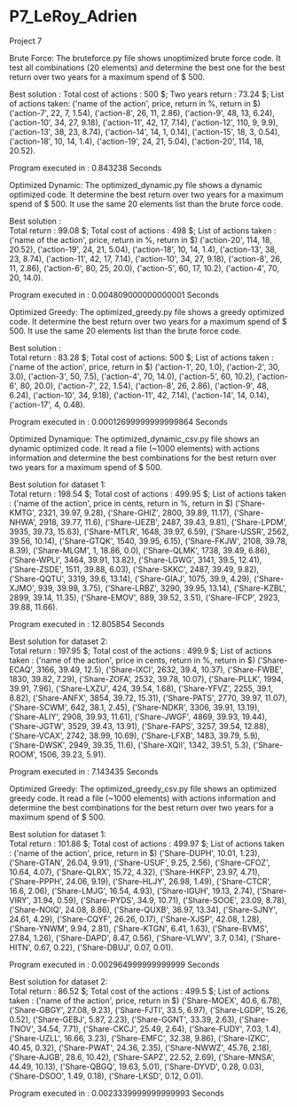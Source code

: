 # P7_LeRoy_Adrien
Project 7

Brute Force:
The bruteforce.py file shows unoptimized brute force code. It test all combinations (20 elements) and determine the best one for the best return over two years for a maximum spend of $ 500.

Best solution :
Total cost of actions : 500 $;
Two years return : 73.24 $;
List of actions taken: 
('name of the action', price, return in %, return in $)
('action-7', 22, 7, 1.54), ('action-8', 26, 11, 2.86), ('action-9', 48, 13, 6.24), ('action-10', 34, 27, 9.18), ('action-11', 42, 17, 7.14), ('action-12', 110, 9, 9.9), ('action-13', 38, 23, 8.74), ('action-14', 14, 1, 0.14), ('action-15', 18, 3, 0.54), ('action-18', 10, 14, 1.4), ('action-19', 24, 21, 5.04), ('action-20', 114, 18, 20.52).

Program executed in :  0.843238 Seconds

Optimized Dynamic:
The optimized_dynamic.py file shows a dynamic optimized code. It determine the best return over two years for a maximum spend of $ 500. It use the same 20 elements list than the brute force code.

Best solution :  
Total return : 99.08 $; 
Total cost of actions : 498 $;
List of actions taken : 
('name of the action', price, return in %, return in $)
('action-20', 114, 18, 20.52), ('action-19', 24, 21, 5.04), ('action-18', 10, 14, 1.4), ('action-13', 38, 23, 8.74), ('action-11', 42, 17, 7.14), ('action-10', 34, 27, 9.18), ('action-8', 26, 11, 2.86), ('action-6', 80, 25, 20.0), ('action-5', 60, 17, 10.2), ('action-4', 70, 20, 14.0).

Program executed in :  0.004809000000000001 Seconds


Optimized Greedy:
The optimized_greedy.py file shows a greedy optimized code. It determine the best return over two years for a maximum spend of $ 500. It use the same 20 elements list than the brute force code.

Best solution :  
Total return : 83.28 $; 
Total cost of actions: 500 $;
List of actions taken : 
('name of the action', price, return in $)
('action-1', 20, 1.0), ('action-2', 30, 3.0), ('action-3', 50, 7.5), ('action-4', 70, 14.0), ('action-5', 60, 10.2), ('action-6', 80, 20.0), ('action-7', 22, 1.54), ('action-8', 26, 2.86), ('action-9', 48, 6.24), ('action-10', 34, 9.18), ('action-11', 42, 7.14), ('action-14', 14, 0.14), ('action-17', 4, 0.48).

Program executed in :  0.00012699999999999864 Seconds


Optimized Dynamique:
The optimized_dynamic_csv.py file shows an dynamic optimized code. It read a file (~1000 elements) with actions information and determine the best combinations for the best return over two years for a maximum spend of $ 500.

Best solution for dataset 1:  
Total return : 198.54 $; 
Total cost of actions : 499.95 $;
List of actions taken : 
('name of the action', price in cents, return in %, return in $)
('Share-KMTG', 2321, 39.97, 9.28), ('Share-GHIZ', 2800, 39.89, 11.17), ('Share-NHWA', 2918, 39.77, 11.6), ('Share-UEZB', 2487, 39.43, 9.81), ('Share-LPDM', 3935, 39.73, 15.63), ('Share-MTLR', 1648, 39.97, 6.59), ('Share-USSR', 2562, 39.56, 10.14), ('Share-GTQK', 1540, 39.95, 6.15), ('Share-FKJW', 2108, 39.78, 8.39), ('Share-MLGM', 1, 18.86, 0.0), ('Share-QLMK', 1738, 39.49, 6.86), ('Share-WPLI', 3464, 39.91, 13.82), ('Share-LGWG', 3141, 39.5, 12.41), ('Share-ZSDE', 1511, 39.88, 6.03), ('Share-SKKC', 2487, 39.49, 9.82), ('Share-QQTU', 3319, 39.6, 13.14), ('Share-GIAJ', 1075, 39.9, 4.29), ('Share-XJMO', 939, 39.98, 3.75), ('Share-LRBZ', 3290, 39.95, 13.14), ('Share-KZBL', 2899, 39.14, 11.35), ('Share-EMOV', 889, 39.52, 3.51), ('Share-IFCP', 2923, 39.88, 11.66).

Program executed in :  12.805854 Seconds

Best solution for dataset 2:  
Total return : 197.95 $; 
Total cost of the actions : 499.9 $;
List of actions taken : 
('name of the action', price in cents, return in %, return in $)
('Share-ECAQ', 3166, 39.49, 12.5), ('Share-IXCI', 2632, 39.4, 10.37), ('Share-FWBE', 1830, 39.82, 7.29), ('Share-ZOFA', 2532, 39.78, 10.07), ('Share-PLLK', 1994, 39.91, 7.96), ('Share-LXZU', 424, 39.54, 1.68), ('Share-YFVZ', 2255, 39.1, 8.82), ('Share-ANFX', 3854, 39.72, 15.31), ('Share-PATS', 2770, 39.97, 11.07), ('Share-SCWM', 642, 38.1, 2.45), ('Share-NDKR', 3306, 39.91, 13.19), ('Share-ALIY', 2908, 39.93, 11.61), ('Share-JWGF', 4869, 39.93, 19.44), ('Share-JGTW', 3529, 39.43, 13.91), ('Share-FAPS', 3257, 39.54, 12.88), ('Share-VCAX', 2742, 38.99, 10.69), ('Share-LFXB', 1483, 39.79, 5.9), ('Share-DWSK', 2949, 39.35, 11.6), ('Share-XQII', 1342, 39.51, 5.3), ('Share-ROOM', 1506, 39.23, 5.91).

Program executed in :  7.143435 Seconds


Optimized Greedy:
The optimized_greedy_csv.py file shows an optimized greedy code. It read a file (~1000 elements) with actions information and determine the best combinations for the best return over two years for a maximum spend of $ 500.

Best solution for dataset 1:  
Total return : 101.86 $; 
Total cost of actions : 499.97 $;
List of actions taken : 
('name of the action', price, return in $)
('Share-DUPH', 10.01, 1.23), ('Share-GTAN', 26.04, 9.91), ('Share-USUF', 9.25, 2.56), ('Share-CFOZ', 10.64, 4.07), ('Share-QLRX', 15.72, 4.32), ('Share-HKFP', 23.97, 4.71), ('Share-PPPH', 24.06, 9.19), ('Share-HLJY', 26.98, 1.49), ('Share-CTCR', 16.6, 2.06), ('Share-LMJG', 16.54, 4.93), ('Share-IGUH', 19.13, 2.74), ('Share-VIRY', 31.94, 0.59), ('Share-PYDS', 34.9, 10.71), ('Share-SOOE', 23.09, 8.78), ('Share-NOIQ', 24.08, 8.86), ('Share-QUXB', 36.97, 13.34), ('Share-SJNY', 24.61, 4.29), ('Share-CQYF', 26.26, 0.17), ('Share-XJSP', 42.08, 1.28), ('Share-YNWM', 9.94, 2.81), ('Share-KTGN', 6.41, 1.63), ('Share-BVMS', 27.84, 1.26), ('Share-DAPD', 8.47, 0.56), ('Share-VLWV', 3.7, 0.14), ('Share-HITN', 0.67, 0.22), ('Share-DBUJ', 0.07, 0.01).

Program executed in :  0.002964999999999999 Seconds

Best solution for dataset 2:  
Total return : 86.52 $; 
Total cost of the actions : 499.5 $;
List of actions taken : 
('name of the action', price, return in $)
('Share-MOEX', 40.6, 6.78), ('Share-GBGY', 27.08, 9.23), ('Share-FJTI', 33.5, 6.97), ('Share-LGDP', 15.26, 0.52), ('Share-GEBJ', 5.87, 2.23), ('Share-GGNT', 33.39, 2.63), ('Share-TNOV', 34.54, 7.71), ('Share-CKCJ', 25.49, 2.64), ('Share-FUDY', 7.03, 1.4), ('Share-UZLL', 16.66, 3.23), ('Share-EMFC', 32.38, 9.86), ('Share-IZKC', 40.45, 0.32), ('Share-PWAT', 24.36, 2.35), ('Share-NWWZ', 45.76, 2.18), ('Share-AJGB', 28.6, 10.42), ('Share-SAPZ', 22.52, 2.69), ('Share-MNSA', 44.49, 10.13), ('Share-QBGQ', 19.63, 5.01), ('Share-DYVD', 0.28, 0.03), ('Share-DSOO', 1.49, 0.18), ('Share-LKSD', 0.12, 0.01).

Program executed in :  0.0023339999999999993 Seconds